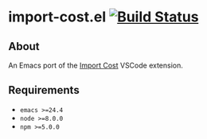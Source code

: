 # import-cost.el [![Build Status](https://travis-ci.org/madeleinedaly/import-cost.el.svg?branch=master)](https://travis-ci.org/madeleinedaly/import-cost.el)

## About

An Emacs port of the [Import Cost](https://github.com/wix/import-cost/) VSCode extension.

## Requirements

- `emacs >=24.4`
- `node >=8.0.0`
- `npm >=5.0.0`
